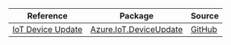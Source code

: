 | Reference | Package | Source |
|---|---|---|
|[IoT Device Update](iot.deviceupdate-readme.md)|[Azure.IoT.DeviceUpdate](https://www.nuget.org/packages/Azure.IoT.DeviceUpdate)|[GitHub](https://github.com/Azure/azure-sdk-for-net/blob/main/sdk/deviceupdate/Azure.IoT.DeviceUpdate)|
